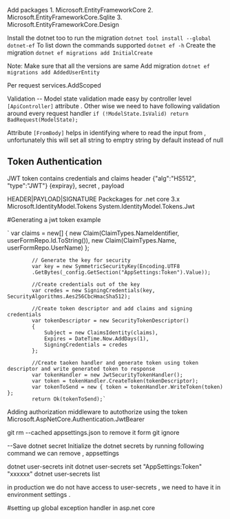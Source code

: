 Add packages 
    1. Microsoft.EntityFrameworkCore
    2. Microsoft.EntityFrameworkCore.Sqlite
    3. Microsoft.EntityFrameworkCore.Design

Install the dotnet too to run the migration 
`dotnet tool install --global dotnet-ef`
To list down the commands supported
`dotnet ef -h` 
Create the migration `dotnet ef migrations add InitialCreate`

Note: Make sure that all the versions are same 
Add migration 
`dotnet ef migrations add AddedUserEntity`

Per request 
services.AddScoped

Validation
-- Model state validation made easy by controller level `[ApiController]` attribute . Other wise we need to have following validation around every request handler 
`if (!ModelState.IsValid)
                return BadRequest(ModelState);`


Attribute `[FromBody]` helps in identifying where to read the input from , unfortunately this will set all string to emptry string by default instead of null 

Token Authentication 
---------------------
JWT token contains credentials and claims 
header {"alg":"HS512", "type":"JWT"} {expiray}, secret , payload

HEADER|PAYLOAD|SIGNATURE 
Packckages for .net core 3.x
Microsoft.IdentityModel.Tokens
System.IdentityModel.Tokens.Jwt

#Generating a jwt token example 

`  var claims = new[]
            {
                new Claim(ClaimTypes.NameIdentifier, userFormRepo.Id.ToString()),
                new Claim(ClaimTypes.Name, userFormRepo.UserName)
            };

            // Generate the key for security 
            var key = new SymmetricSecurityKey(Encoding.UTF8
            .GetBytes(_config.GetSection("AppSettings:Token").Value));

            //Create credentials out of the key 
            var credes = new SigningCredentials(key, SecurityAlgorithms.Aes256CbcHmacSha512);

            //Create token descriptor and add claims and signing credentials
            var tokenDescriptor = new SecurityTokenDescriptor()
            {
                Subject = new ClaimsIdentity(claims),
                Expires = DateTime.Now.AddDays(1),
                SigningCredentials = credes
            };

            //Create taoken handler and generate token using token descriptor and write generated token to response 
            var tokenHandler = new JwtSecurityTokenHandler();
            var token = tokenHandler.CreateToken(tokenDescriptor);
            var tokenToSend = new { token = tokenHandler.WriteToken(token) };
            return Ok(tokenToSend);`


Adding authorization middleware to autothorize using the token 
Microsoft.AspNetCore.Authentication.JwtBearer

git rm --cached appsettings.json to remove it form git ignore 

--Save dotnet secret 
Initialize the dotnet secrets by running following command 
we can remove , appsettings 

dotnet user-secrets init
dotnet user-secrets set "AppSettings:Token" "xxxxxx"
dotnet user-secrets list

in production we do not have access to user-secrets  , we need to have it in environment settings .

#setting up global exception handler in asp.net core 
